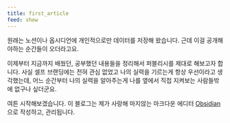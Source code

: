 ```yaml
---
title: first_article
feed: show
---
```


원래는 노션이나 옵시디언에 개인적으로만 데이터를 저장해 왔습니다. 근데 이걸 공개해야하는 순간들이 오더라고요.

이제부터 지금까지 배웠던, 공부했던 내용들을 정리해서 퍼블리시를 제대로 해보고자 합니다.
사실 셀프 브랜딩에는 전혀 관심 없었고 나의 실력을 기르는게 항상 우선이라고 생각했는데, 어느 순간부터 나의 실력을 알아주는게 나를 옆에서 직접 지켜보는 사람들밖에 없구나 싶더군요.

여튼 시작해보겠습니다. 이 블로그는 제가 사랑해 마지않는 마크다운 에디터 [Obsidian](https://obsidian.md/)으로 작성하고, 관리됩니다.